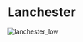 # Lanchester

![lanchester_low](https://user-images.githubusercontent.com/34727258/169150379-44347969-d05e-419c-b3e2-cc6e7b3c681e.gif)
